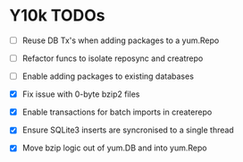 # Y10k TODOs

- [ ] Reuse DB Tx's when adding packages to a yum.Repo

- [ ] Refactor funcs to isolate reposync and creatrepo

- [ ] Enable adding packages to existing databases

- [x] Fix issue with 0-byte bzip2 files

- [x] Enable transactions for batch imports in createrepo

- [x] Ensure SQLite3 inserts are syncronised to a single thread

- [x] Move bzip logic out of yum.DB and into yum.Repo
